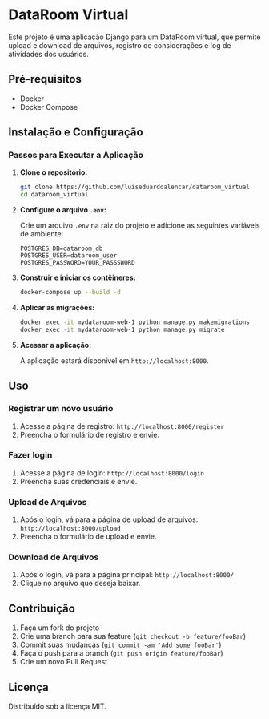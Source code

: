 # DataRoom Virtual

Este projeto é uma aplicação Django para um DataRoom virtual, que permite upload e download de arquivos, registro de considerações e log de atividades dos usuários.

## Pré-requisitos

- Docker
- Docker Compose

## Instalação e Configuração

### Passos para Executar a Aplicação

1. **Clone o repositório:**

   ```bash
   git clone https://github.com/luiseduardoalencar/dataroom_virtual
   cd dataroom_virtual
   ```

2. **Configure o arquivo `.env`:**

   Crie um arquivo `.env` na raiz do projeto e adicione as seguintes variáveis de ambiente:

   ```env
   POSTGRES_DB=dataroom_db
   POSTGRES_USER=dataroom_user
   POSTGRES_PASSWORD=YOUR_PASSSWORD
   ```

3. **Construir e iniciar os contêineres:**

   ```bash
   docker-compose up --build -d
   ```

4. **Aplicar as migrações:**

   ```bash
   docker exec -it mydataroom-web-1 python manage.py makemigrations
   docker exec -it mydataroom-web-1 python manage.py migrate
   ```

5. **Acessar a aplicação:**

   A aplicação estará disponível em `http://localhost:8000`.

## Uso

### Registrar um novo usuário

1. Acesse a página de registro: `http://localhost:8000/register`
2. Preencha o formulário de registro e envie.

### Fazer login

1. Acesse a página de login: `http://localhost:8000/login`
2. Preencha suas credenciais e envie.

### Upload de Arquivos

1. Após o login, vá para a página de upload de arquivos: `http://localhost:8000/upload`
2. Preencha o formulário de upload e envie.

### Download de Arquivos

1. Após o login, vá para a página principal: `http://localhost:8000/`
2. Clique no arquivo que deseja baixar.

## Contribuição

1. Faça um fork do projeto
2. Crie uma branch para sua feature (`git checkout -b feature/fooBar`)
3. Commit suas mudanças (`git commit -am 'Add some fooBar'`)
4. Faça o push para a branch (`git push origin feature/fooBar`)
5. Crie um novo Pull Request

## Licença

Distribuído sob a licença MIT.
